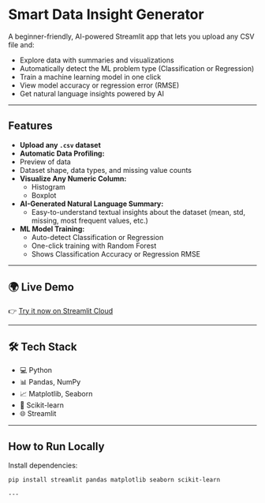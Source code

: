#  Smart Data Insight Generator

A beginner-friendly, AI-powered Streamlit app that lets you upload any CSV file and:

-  Explore data with summaries and visualizations  
-  Automatically detect the ML problem type (Classification or Regression)  
-  Train a machine learning model in one click  
-  View model accuracy or regression error (RMSE)  
-  Get natural language insights powered by AI  

---

##  Features

-  **Upload any `.csv` dataset**
-  **Automatic Data Profiling:**
  - Preview of data
  - Dataset shape, data types, and missing value counts
- **Visualize Any Numeric Column:**
  - Histogram
  - Boxplot
- **AI-Generated Natural Language Summary:**
  - Easy-to-understand textual insights about the dataset (mean, std, missing, most frequent values, etc.)
- **ML Model Training:**
  - Auto-detect Classification or Regression
  - One-click training with Random Forest
  - Shows Classification Accuracy or Regression RMSE  

---

## 🌍 Live Demo

👉 [Try it now on Streamlit Cloud](https://data-insight-generator-hkbxucdmdcrcvz2utw3xvy.streamlit.app/)

---

## 🛠 Tech Stack

- 💻 Python
- 📊 Pandas, NumPy
- 📈 Matplotlib, Seaborn
- 🤖 Scikit-learn
- 🌐 Streamlit

---

##  How to Run Locally

Install dependencies:

```bash
pip install streamlit pandas matplotlib seaborn scikit-learn

---
